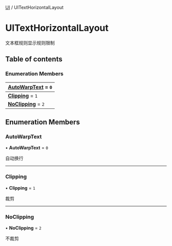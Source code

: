 [UI](../groups/Core.UI.md) / UITextHorizontalLayout

# UITextHorizontalLayout <Badge type="tip" text="Enumeration" /> <Score text="UITextHorizontalLayout" />

<p class="content-big"> 文本框规则显示规则限制 </p>

## Table of contents

### Enumeration Members <Score text="Enumeration" /> 
| **[AutoWarpText](mw.UITextHorizontalLayout.md#autowarptext)** = ``0``  |
| :----- |
| **[Clipping](mw.UITextHorizontalLayout.md#clipping)** = ``1`` |
| **[NoClipping](mw.UITextHorizontalLayout.md#noclipping)** = ``2`` |

## Enumeration Members

### AutoWarpText <Score text="AutoWarpText" /> 

• **AutoWarpText** = ``0``

自动换行

___

### Clipping <Score text="Clipping" /> 

• **Clipping** = ``1``

裁剪

___

### NoClipping <Score text="NoClipping" /> 

• **NoClipping** = ``2``

不裁剪

